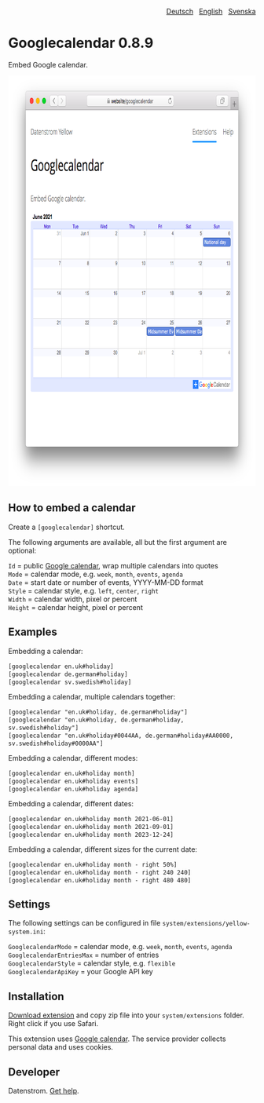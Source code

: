 <p align="right"><a href="README-de.md">Deutsch</a> &nbsp; <a href="README.md">English</a> &nbsp; <a href="README-sv.md">Svenska</a></p>

Googlecalendar 0.8.9
====================
Embed Google calendar.

<p align="center"><img src="googlecalendar-screenshot.png?raw=true" width="795" height="836" alt="Screenshot"></p>

## How to embed a calendar

Create a `[googlecalendar]` shortcut.

The following arguments are available, all but the first argument are optional:

`Id` = public [Google calendar](https://calendar.google.com/), wrap multiple calendars into quotes  
`Mode` = calendar mode, e.g. `week`, `month`, `events`, `agenda`  
`Date` = start date or number of events, YYYY-MM-DD format  
`Style` = calendar style, e.g. `left`, `center`, `right`  
`Width` = calendar width, pixel or percent  
`Height` = calendar height, pixel or percent  

## Examples

Embedding a calendar:

    [googlecalendar en.uk#holiday]
    [googlecalendar de.german#holiday]
    [googlecalendar sv.swedish#holiday]

Embedding a calendar, multiple calendars together:

    [googlecalendar "en.uk#holiday, de.german#holiday"]
    [googlecalendar "en.uk#holiday, de.german#holiday, sv.swedish#holiday"]
    [googlecalendar "en.uk#holiday#0044AA, de.german#holiday#AA0000, sv.swedish#holiday#0000AA"]

Embedding a calendar, different modes:

    [googlecalendar en.uk#holiday month]
    [googlecalendar en.uk#holiday events]
    [googlecalendar en.uk#holiday agenda]

Embedding a calendar, different dates:

    [googlecalendar en.uk#holiday month 2021-06-01]
    [googlecalendar en.uk#holiday month 2021-09-01]
    [googlecalendar en.uk#holiday month 2023-12-24]

Embedding a calendar, different sizes for the current date:

    [googlecalendar en.uk#holiday month - right 50%]
    [googlecalendar en.uk#holiday month - right 240 240]
    [googlecalendar en.uk#holiday month - right 480 480]

## Settings

The following settings can be configured in file `system/extensions/yellow-system.ini`:

`GooglecalendarMode` = calendar mode, e.g. `week`, `month`, `events`, `agenda`  
`GooglecalendarEntriesMax` = number of entries  
`GooglecalendarStyle` = calendar style, e.g. `flexible`  
`GooglecalendarApiKey` = your Google API key  

## Installation

[Download extension](https://github.com/datenstrom/yellow-extensions/raw/master/zip/googlecalendar.zip) and copy zip file into your `system/extensions` folder. Right click if you use Safari.

This extension uses [Google calendar](https://calendar.google.com/). The service provider collects personal data and uses cookies.

## Developer

Datenstrom. [Get help](https://datenstrom.se/yellow/help/).
